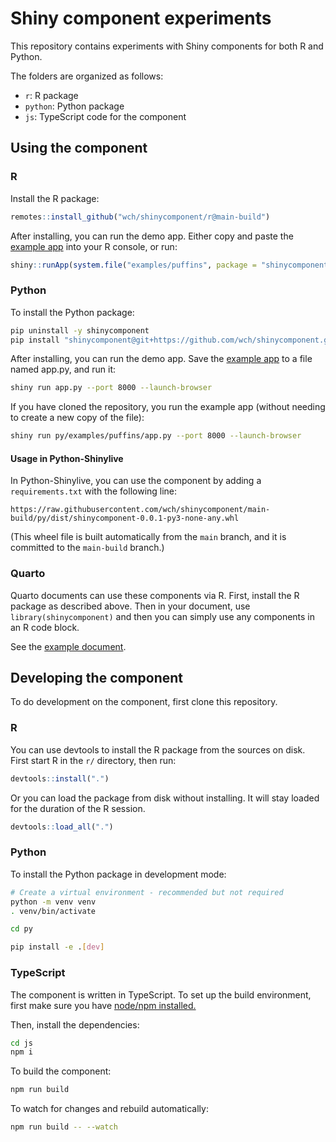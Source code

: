 # Shiny component experiments

This repository contains experiments with Shiny components for both R and Python.

The folders are organized as follows:

- `r`: R package
- `python`: Python package
- `js`: TypeScript code for the component

## Using the component

### R

Install the R package:

```R
remotes::install_github("wch/shinycomponent/r@main-build")
```

After installing, you can run the demo app. Either copy and paste the [example app](r/inst/examples/puffins/app.R) into your R console, or run:

```R
shiny::runApp(system.file("examples/puffins", package = "shinycomponent"))
```

### Python

To install the Python package:

```bash
pip uninstall -y shinycomponent
pip install "shinycomponent@git+https://github.com/wch/shinycomponent.git@main-build#subdirectory=py"
```

After installing, you can run the demo app. Save the [example app](py/examples/puffins/app.py) to a file named app.py, and run it:

```bash
shiny run app.py --port 8000 --launch-browser
```

If you have cloned the repository, you run the example app (without needing to create a new copy of the file):

```bash
shiny run py/examples/puffins/app.py --port 8000 --launch-browser
```

#### Usage in Python-Shinylive

In Python-Shinylive, you can use the component by adding a `requirements.txt` with the following line:

```
https://raw.githubusercontent.com/wch/shinycomponent/main-build/py/dist/shinycomponent-0.0.1-py3-none-any.whl
```

(This wheel file is built automatically from the `main` branch, and it is committed to the `main-build` branch.)

### Quarto

Quarto documents can use these components via R. First, install the R package as described above. Then in your document, use `library(shinycomponent)` and then you can simply use any components in an R code block.

See the [example document](quarto/components.qmd).

## Developing the component

To do development on the component, first clone this repository.

### R

You can use devtools to install the R package from the sources on disk. First start R in the `r/` directory, then run:

```R
devtools::install(".")
```

Or you can load the package from disk without installing. It will stay loaded for the duration of the R session.

```R
devtools::load_all(".")
```

### Python

To install the Python package in development mode:

```bash
# Create a virtual environment - recommended but not required
python -m venv venv
. venv/bin/activate

cd py

pip install -e .[dev]
```

### TypeScript

The component is written in TypeScript. To set up the build environment, first make sure you have [node/npm installed.](https://nodejs.org/en/download)

Then, install the dependencies:

```bash
cd js
npm i
```

To build the component:

```bash
npm run build
```

To watch for changes and rebuild automatically:

```bash
npm run build -- --watch
```
